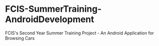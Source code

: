 # FCIS-SummerTraining-AndroidDevelopment
 FCIS's Second Year Summer Training Project - An Android Application for Browsing Cars
